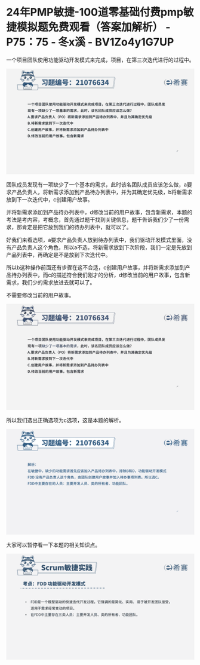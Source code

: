 # 24年PMP敏捷-100道零基础付费pmp敏捷模拟题免费观看（答案加解析） - P75：75 - 冬x溪 - BV1Zo4y1G7UP

一个项目团队使用功能驱动开发模式来完成，项目，在第三次迭代进行的过程中。

![](img/b78d489754d2d05fcff60f361b0b2193_1.png)

团队成员发现有一项缺少了一个基本的需求，此时该名团队成员应该怎么做，a要求产品负责人，将新需求添加到产品待办列表中，并为其确定优先级，b将新需求放到下一次迭代中，c创建用户故事。

并将新需求添加到产品待办列表中，d修改当前的用户故事，包含新需求，本题的考法是考内容，考概念，首先通过题干找到关键信息，题干告诉我们少了一份需求，那肯定是把它放到我们的待办列表中，就可以了。

好我们来看选项，a要求产品负责人放到待办列表中，我们驱动开发模式里面，没有产品负责人这个角色，所以a不选，将新需求放到下次阶段，我们一定是先放到产品列表中，再确定是不是放到下次迭代中。

所以b这种操作前面还有步骤在这不合适，c创建用户故事，并将新需求添加到产品待办列表中，而c的描述符合我们刚才的分析，d修改当前的用户故事，包含新需求，我们少的需求放进去就可以了。

不需要修改当前的用户故事。

![](img/b78d489754d2d05fcff60f361b0b2193_3.png)

所以我们选出正确选项为c选项，这是本题的解析。

![](img/b78d489754d2d05fcff60f361b0b2193_5.png)

大家可以暂停看一下本题的相关知识点。

![](img/b78d489754d2d05fcff60f361b0b2193_7.png)